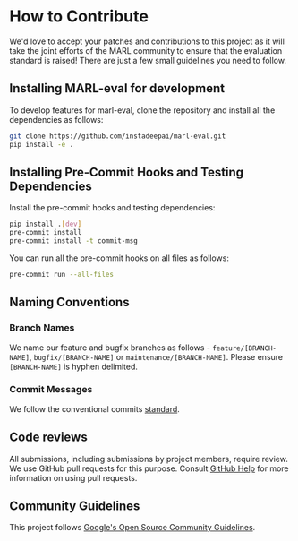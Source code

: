 # How to Contribute

We'd love to accept your patches and contributions to this project as it will take the joint efforts of the MARL community to ensure that the evaluation standard is raised! There are
just a few small guidelines you need to follow.

## Installing MARL-eval for development

To develop features for marl-eval, clone the repository and install all the dependencies as follows:

```bash
git clone https://github.com/instadeepai/marl-eval.git
pip install -e .
```

## Installing Pre-Commit Hooks and Testing Dependencies

Install the pre-commit hooks and testing dependencies:
```bash
pip install .[dev]
pre-commit install
pre-commit install -t commit-msg
```
You can run all the pre-commit hooks on all files as follows:
```bash
pre-commit run --all-files
```

## Naming Conventions
### Branch Names
We name our feature and bugfix branches as follows - `feature/[BRANCH-NAME]`, `bugfix/[BRANCH-NAME]` or `maintenance/[BRANCH-NAME]`. Please ensure `[BRANCH-NAME]` is hyphen delimited.
### Commit Messages
We follow the conventional commits [standard](https://www.conventionalcommits.org/en/v1.0.0/).

## Code reviews

All submissions, including submissions by project members, require review. We
use GitHub pull requests for this purpose. Consult
[GitHub Help](https://help.github.com/articles/about-pull-requests/) for more
information on using pull requests.

## Community Guidelines

This project follows
[Google's Open Source Community Guidelines](https://opensource.google.com/conduct/).
